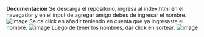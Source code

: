 **Documentación**
Se descarga el repositorio, ingresa al index.html en el navegador y en el input de agregar amigo debes de ingresar el nombre. 
![image](https://github.com/user-attachments/assets/4a850e20-3134-4c72-a134-2738a0ee6215)
Se da click en añadir teniendo en cuenta que ya ingresaste el nombre.
![image](https://github.com/user-attachments/assets/9078c593-5b1a-46e0-8ee4-27d0bfa3c76b)
Luego de tener los nombres, dar click en sortear.
![image](https://github.com/user-attachments/assets/9c2bffd4-1ce6-46ec-97a1-69bd07bca1aa)

